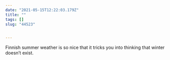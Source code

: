 ```yaml
---
date: "2021-05-15T12:22:03.179Z"
title: ""
tags: []
slug: "44523"


---
```

Finnish summer weather is so nice that it tricks you into thinking that winter doesn’t exist.